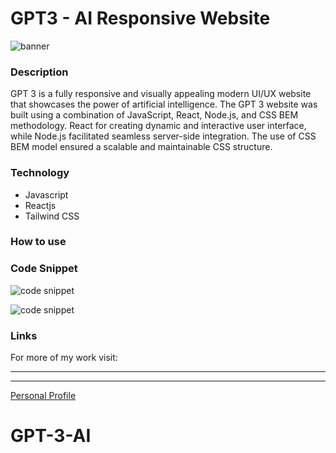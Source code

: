 # GPT3 - AI Responsive Website

![banner](/imagen/GPT3-AI_Responsive_Web_App.png)

### Description

GPT 3 is a fully responsive and visually appealing modern UI/UX website that showcases the power of artificial intelligence. The GPT 3 website was built using a combination of JavaScript, React, Node.js, and CSS BEM methodology. React for creating dynamic and interactive user interface, while Node.js facilitated seamless server-side integration. The use of CSS BEM model ensured a scalable and maintainable CSS structure.

### Technology

- Javascript
- Reactjs
- Tailwind CSS

### How to use

### Code Snippet

![code snippet](imagen/carbon-gpt3.png)

![code snippet](imagen/gpt3_view.png)

### Links

For more of my work visit:

---

---

[Personal Profile](https://perrellshaw.netlify.app/)

# GPT-3-AI
